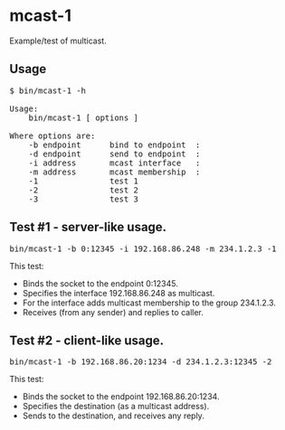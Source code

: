 # mcast-1

Example/test of multicast.

## Usage
<pre>
$ bin/mcast-1 -h

Usage:
	bin/mcast-1 [ options ]

Where options are:
	-b endpoint      bind to endpoint  : 
	-d endpoint      send to endpoint  : 
	-i address       mcast interface   : 
	-m address       mcast membership  : 
	-1               test 1
	-2               test 2
	-3               test 3
</pre>

## Test #1 - server-like usage.
<pre>
bin/mcast-1 -b 0:12345 -i 192.168.86.248 -m 234.1.2.3 -1
</pre>

This test:
*  Binds the socket to the endpoint 0:12345.
*  Specifies the interface 192.168.86.248 as multicast.
*  For the interface adds multicast membership to the group 234.1.2.3.
*  Receives (from any sender) and replies to caller.

## Test #2 - client-like usage.
<pre>
bin/mcast-1 -b 192.168.86.20:1234 -d 234.1.2.3:12345 -2
</pre>

This test:
*  Binds the socket to the endpoint 192.168.86.20:1234.
*  Specifies the destination (as a multicast address).
*  Sends to the destination, and receives any reply.
 
